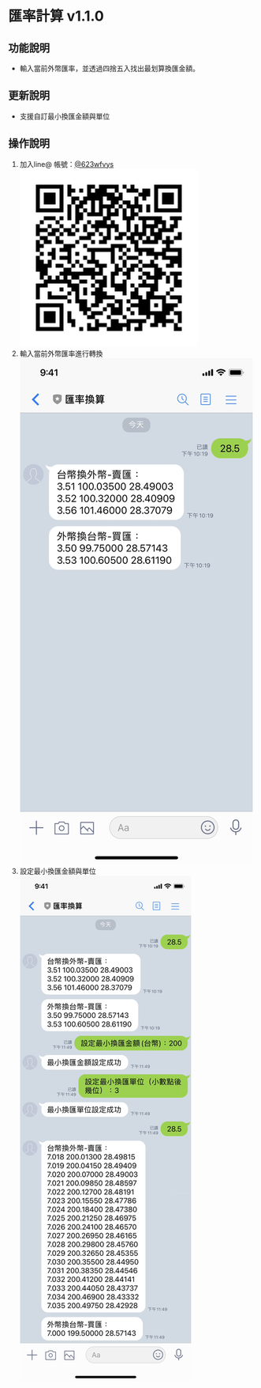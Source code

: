 # 匯率計算 v1.1.0
## 功能說明
* 輸入當前外幣匯率，並透過四捨五入找出最划算換匯金額。
## 更新說明
* 支援自訂最小換匯金額與單位
## 操作說明
1. 加入line@ 帳號：[@623wfvys](https://lin.ee/2vXjHNl)
        [![](../src/line@qrcode.jpg)](https://lin.ee/2vXjHNl)
1. 輸入當前外幣匯率進行轉換
![匯率換算](../src/換匯.jpg)
1. 設定最小換匯金額與單位
![設定最小換匯金額與單位](../src/最小金額及單位.jpg)